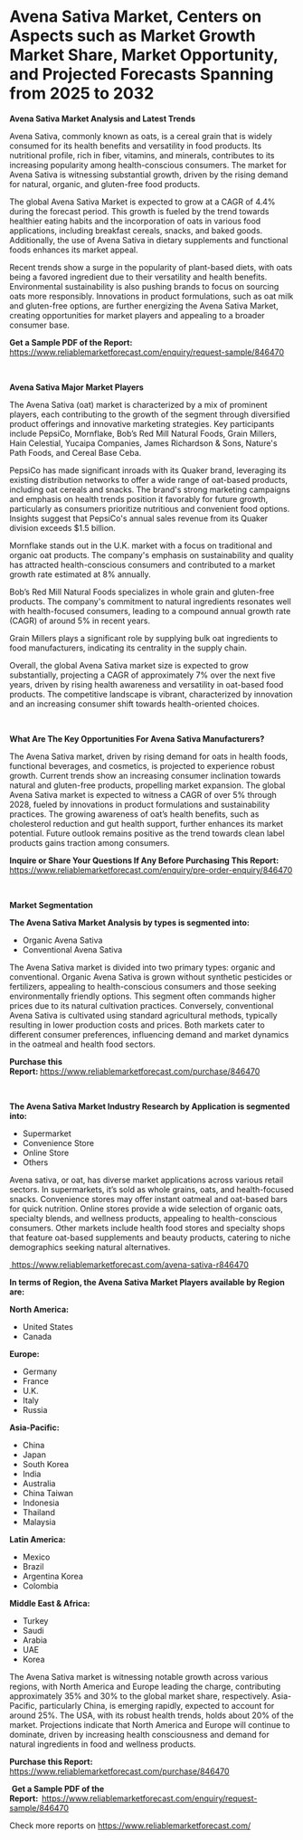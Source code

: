 <p><h1>Avena Sativa Market, Centers on Aspects such as Market Growth Market Share, Market Opportunity, and Projected Forecasts Spanning from 2025 to 2032</h1></p><p><strong>Avena Sativa Market Analysis and Latest Trends</strong></p>
<p><p>Avena Sativa, commonly known as oats, is a cereal grain that is widely consumed for its health benefits and versatility in food products. Its nutritional profile, rich in fiber, vitamins, and minerals, contributes to its increasing popularity among health-conscious consumers. The market for Avena Sativa is witnessing substantial growth, driven by the rising demand for natural, organic, and gluten-free food products.</p><p>The global Avena Sativa Market is expected to grow at a CAGR of 4.4% during the forecast period. This growth is fueled by the trend towards healthier eating habits and the incorporation of oats in various food applications, including breakfast cereals, snacks, and baked goods. Additionally, the use of Avena Sativa in dietary supplements and functional foods enhances its market appeal.</p><p>Recent trends show a surge in the popularity of plant-based diets, with oats being a favored ingredient due to their versatility and health benefits. Environmental sustainability is also pushing brands to focus on sourcing oats more responsibly. Innovations in product formulations, such as oat milk and gluten-free options, are further energizing the Avena Sativa Market, creating opportunities for market players and appealing to a broader consumer base.</p></p>
<p><strong>Get a Sample PDF of the Report:&nbsp;</strong> <a href="https://www.reliablemarketforecast.com/enquiry/request-sample/846470?utm_campaign=2472&utm_medium=2&utm_source=Github&utm_content=ia&utm_term=07042025&utm_id=avena-sativa">https://www.reliablemarketforecast.com/enquiry/request-sample/846470</a></p>
<p>&nbsp;</p>
<p><strong>Avena Sativa Major Market Players</strong></p>
<p><p>The Avena Sativa (oat) market is characterized by a mix of prominent players, each contributing to the growth of the segment through diversified product offerings and innovative marketing strategies. Key participants include PepsiCo, Mornflake, Bob’s Red Mill Natural Foods, Grain Millers, Hain Celestial, Yucaipa Companies, James Richardson & Sons, Nature's Path Foods, and Cereal Base Ceba.</p><p>PepsiCo has made significant inroads with its Quaker brand, leveraging its existing distribution networks to offer a wide range of oat-based products, including oat cereals and snacks. The brand's strong marketing campaigns and emphasis on health trends position it favorably for future growth, particularly as consumers prioritize nutritious and convenient food options. Insights suggest that PepsiCo's annual sales revenue from its Quaker division exceeds $1.5 billion.</p><p>Mornflake stands out in the U.K. market with a focus on traditional and organic oat products. The company's emphasis on sustainability and quality has attracted health-conscious consumers and contributed to a market growth rate estimated at 8% annually.</p><p>Bob’s Red Mill Natural Foods specializes in whole grain and gluten-free products. The company's commitment to natural ingredients resonates well with health-focused consumers, leading to a compound annual growth rate (CAGR) of around 5% in recent years. </p><p>Grain Millers plays a significant role by supplying bulk oat ingredients to food manufacturers, indicating its centrality in the supply chain. </p><p>Overall, the global Avena Sativa market size is expected to grow substantially, projecting a CAGR of approximately 7% over the next five years, driven by rising health awareness and versatility in oat-based food products. The competitive landscape is vibrant, characterized by innovation and an increasing consumer shift towards health-oriented choices.</p></p>
<p>&nbsp;</p>
<p><strong>What Are The Key Opportunities For Avena Sativa Manufacturers?</strong></p>
<p><p>The Avena Sativa market, driven by rising demand for oats in health foods, functional beverages, and cosmetics, is projected to experience robust growth. Current trends show an increasing consumer inclination towards natural and gluten-free products, propelling market expansion. The global Avena Sativa market is expected to witness a CAGR of over 5% through 2028, fueled by innovations in product formulations and sustainability practices. The growing awareness of oat’s health benefits, such as cholesterol reduction and gut health support, further enhances its market potential. Future outlook remains positive as the trend towards clean label products gains traction among consumers.</p></p>
<p><strong>Inquire or Share Your Questions If Any Before Purchasing This Report:</strong> <a href="https://www.reliablemarketforecast.com/enquiry/pre-order-enquiry/846470?utm_campaign=2472&utm_medium=2&utm_source=Github&utm_content=ia&utm_term=07042025&utm_id=avena-sativa">https://www.reliablemarketforecast.com/enquiry/pre-order-enquiry/846470</a></p>
<p>&nbsp;</p>
<p><strong>Market Segmentation</strong></p>
<p><strong>The Avena Sativa Market Analysis by types is segmented into:</strong></p>
<p><ul><li>Organic Avena Sativa</li><li>Conventional Avena Sativa</li></ul></p>
<p><p>The Avena Sativa market is divided into two primary types: organic and conventional. Organic Avena Sativa is grown without synthetic pesticides or fertilizers, appealing to health-conscious consumers and those seeking environmentally friendly options. This segment often commands higher prices due to its natural cultivation practices. Conversely, conventional Avena Sativa is cultivated using standard agricultural methods, typically resulting in lower production costs and prices. Both markets cater to different consumer preferences, influencing demand and market dynamics in the oatmeal and health food sectors.</p></p>
<p><strong>Purchase this Report:&nbsp;</strong><a href="https://www.reliablemarketforecast.com/purchase/846470?utm_campaign=2472&utm_medium=2&utm_source=Github&utm_content=ia&utm_term=07042025&utm_id=avena-sativa">https://www.reliablemarketforecast.com/purchase/846470</a></p>
<p>&nbsp;</p>
<p><strong>The Avena Sativa Market Industry Research by Application is segmented into:</strong></p>
<p><ul><li>Supermarket</li><li>Convenience Store</li><li>Online Store</li><li>Others</li></ul></p>
<p><p>Avena sativa, or oat, has diverse market applications across various retail sectors. In supermarkets, it’s sold as whole grains, oats, and health-focused snacks. Convenience stores may offer instant oatmeal and oat-based bars for quick nutrition. Online stores provide a wide selection of organic oats, specialty blends, and wellness products, appealing to health-conscious consumers. Other markets include health food stores and specialty shops that feature oat-based supplements and beauty products, catering to niche demographics seeking natural alternatives.</p></p>
<p><a href="https://www.reliablemarketforecast.com/avena-sativa-r846470?utm_campaign=2472&utm_medium=2&utm_source=Github&utm_content=ia&utm_term=07042025&utm_id=avena-sativa">&nbsp;https://www.reliablemarketforecast.com/avena-sativa-r846470</a></p>
<p><strong>In terms of Region, the Avena Sativa Market Players available by Region are:</strong></p>
<p>
    <p> <strong> North America: </strong>
        <ul>
            <li>United States</li>
            <li>Canada</li>
        </ul>
        </p> 
    <p> <strong> Europe: </strong>
        <ul>
            <li>Germany</li>
            <li>France</li>
            <li>U.K.</li>
            <li>Italy</li>
            <li>Russia</li>
        </ul>
        </p> 
    <p> <strong> Asia-Pacific: </strong>
        <ul>
            <li>China</li>
            <li>Japan</li>
            <li>South Korea</li>
            <li>India</li>
            <li>Australia</li>
            <li>China Taiwan</li>
            <li>Indonesia</li>
            <li>Thailand</li>
            <li>Malaysia</li>
        </ul>
        </p> 
    <p> <strong> Latin America: </strong>
        <ul>
            <li>Mexico</li>
            <li>Brazil</li>
            <li>Argentina Korea</li>
            <li>Colombia</li>
        </ul>
        </p> 
    <p> <strong> Middle East & Africa: </strong>
        <ul>
            <li>Turkey</li>
            <li>Saudi</li>
            <li>Arabia</li>
            <li>UAE</li>
            <li>Korea</li>
        </ul>
    </p>
    </p>
<p><p>The Avena Sativa market is witnessing notable growth across various regions, with North America and Europe leading the charge, contributing approximately 35% and 30% to the global market share, respectively. Asia-Pacific, particularly China, is emerging rapidly, expected to account for around 25%. The USA, with its robust health trends, holds about 20% of the market. Projections indicate that North America and Europe will continue to dominate, driven by increasing health consciousness and demand for natural ingredients in food and wellness products.</p></p>
<p><strong>Purchase this Report: </strong><a href="https://www.reliablemarketforecast.com/purchase/846470?utm_campaign=2472&utm_medium=2&utm_source=Github&utm_content=ia&utm_term=07042025&utm_id=avena-sativa">https://www.reliablemarketforecast.com/purchase/846470</a></p>
<p>&nbsp;<strong>Get a Sample PDF of the Report:&nbsp;&nbsp;</strong><a href="https://www.reliablemarketforecast.com/enquiry/request-sample/846470?utm_campaign=2472&utm_medium=2&utm_source=Github&utm_content=ia&utm_term=07042025&utm_id=avena-sativa">https://www.reliablemarketforecast.com/enquiry/request-sample/846470</a></p>
<p><strong></strong></p>
<p>Check more reports on <a href="https://www.reliablemarketforecast.com/?utm_campaign=2472&utm_medium=2&utm_source=Github&utm_content=ia&utm_term=07042025&utm_id=avena-sativa">https://www.reliablemarketforecast.com/</a></p>